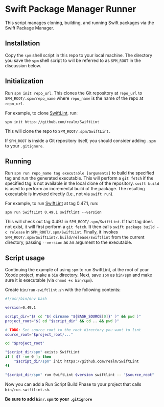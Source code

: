 # Swift Package Manager Runner

This script manages cloning, building, and running Swift packages via the Swift Package Manager.

## Installation

Copy the `spm` shell script in this repo to your local machine. The directory you save the `spm` shell script to will be referred to as `SPM_ROOT` in the discussion below.

## Initialization

Run `spm init repo_url`. This clones the Git repository at `repo_url` to `SPM_ROOT/.spm/repo_name` where `repo_name` is the name of the repo at `repo_url`.

For example, to clone [SwiftLint](https://github.com/realm/SwiftLint), run:

```
spm init https://github.com/realm/SwiftLint
```

This will clone the repo to `SPM_ROOT/.spm/SwiftLint`.

If `SPM_ROOT` is inside a Git repository itself, you should consider adding `.spm` to your `.gitignore`.

## Running

Run `spm run repo_name tag executable [arguments]` to build the specified tag and run the generated executable. This will perform a `git fetch` if the specified tag is not available in the local clone of the repository. `swift build` is used to perform an incremental build of the package. The resulting executable is invoked directly (i.e., not via `swift run`).

For example, to run [SwiftLint](https://github.com/realm/SwiftLint) at tag 0.47.1, run:

```
spm run SwiftLint 0.49.1 swiftlint --version
```

This will check out tag 0.49.1 in `SPM_ROOT/.spm/SwiftLint`. If that tag does not exist, it will first perform a `git fetch`. It then calls `swift package build -c release` in `SPM_ROOT/.spm/SwiftLint`. Finally, it invokes `SPM_ROOT/.spm/SwiftLint/.build/release/swiftlint` from the current directory, passing `--version` as an argument to the executable.

## Script usage

Continuing the example of using `spm` to run SwiftLint, at the root of your Xcode project, make a `bin` directory. Next, save `spm` as `bin/spm` and make sure it is executable (via `chmod +x bin/spm`).

Create `bin/run-swiftlint.sh` with the following contents:

```bash
#!/usr/bin/env bash

version=0.49.1

script_dir="$( cd "$( dirname "${BASH_SOURCE[0]}" )" && pwd )"
project_root="$( cd "$script_dir" && cd .. && pwd )"

# TODO: Set source_root to the root directory you want to lint
source_root="$project_root/..."

cd "$project_root"

"$script_dir/spm" exists SwiftLint
if [ $? -ne 0 ]; then
    "$script_dir/spm" init https://github.com/realm/SwiftLint
fi

"$script_dir/spm" run SwiftLint $version swiftlint -- "$source_root"
```

Now you can add a Run Script Build Phase to your project that calls `bin/run-swiftlint.sh`.

**Be sure to add `bin/.spm` to your `.gitignore`**


